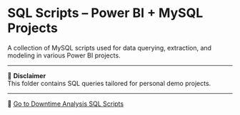 # SQL Scripts – Power BI + MySQL Projects

A collection of MySQL scripts used for data querying, extraction, and modeling in various Power BI projects.

---

📌 **Disclaimer**  
This folder contains SQL queries tailored for personal demo projects. 

---

📁 [Go to Downtime Analysis SQL Scripts](./downtime_analysis/)
